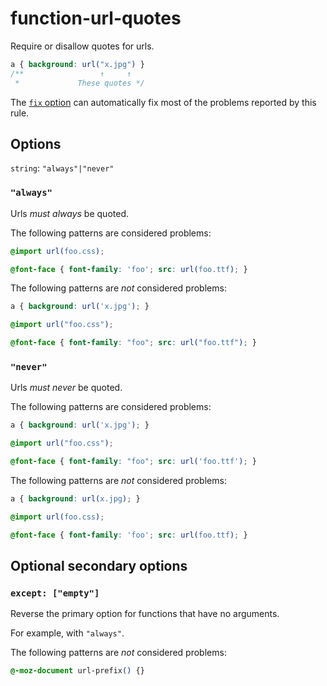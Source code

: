 # function-url-quotes

Require or disallow quotes for urls.

<!-- prettier-ignore -->
```css
a { background: url("x.jpg") }
/**                 ↑     ↑
 *             These quotes */
```

The [`fix` option](https://github.com/stylelint/stylelint/tree/16.3.1/docs/user-guide/options.md#fix) can automatically fix most of the problems reported by this rule.

## Options

`string`: `"always"|"never"`

### `"always"`

Urls _must always_ be quoted.

The following patterns are considered problems:

<!-- prettier-ignore -->
```css
@import url(foo.css);
```

<!-- prettier-ignore -->
```css
@font-face { font-family: 'foo'; src: url(foo.ttf); }
```

The following patterns are _not_ considered problems:

<!-- prettier-ignore -->
```css
a { background: url('x.jpg'); }
```

<!-- prettier-ignore -->
```css
@import url("foo.css");
```

<!-- prettier-ignore -->
```css
@font-face { font-family: "foo"; src: url("foo.ttf"); }
```

### `"never"`

Urls _must never_ be quoted.

The following patterns are considered problems:

<!-- prettier-ignore -->
```css
a { background: url('x.jpg'); }
```

<!-- prettier-ignore -->
```css
@import url("foo.css");
```

<!-- prettier-ignore -->
```css
@font-face { font-family: "foo"; src: url('foo.ttf'); }
```

The following patterns are _not_ considered problems:

<!-- prettier-ignore -->
```css
a { background: url(x.jpg); }
```

<!-- prettier-ignore -->
```css
@import url(foo.css);
```

<!-- prettier-ignore -->
```css
@font-face { font-family: 'foo'; src: url(foo.ttf); }
```

## Optional secondary options

### `except: ["empty"]`

Reverse the primary option for functions that have no arguments.

For example, with `"always"`.

The following patterns are _not_ considered problems:

<!-- prettier-ignore -->
```css
@-moz-document url-prefix() {}
```
